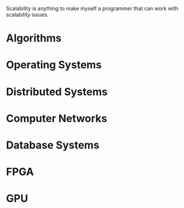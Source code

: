 Scalability is anything to make myself a programmer that can work with scalability issues. 

# Algorithms

# Operating Systems

# Distributed Systems

# Computer Networks

# Database Systems

# FPGA

# GPU 
